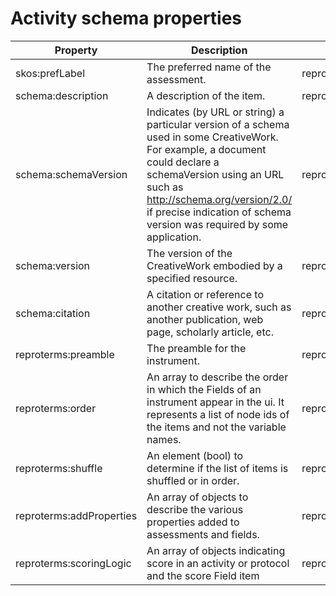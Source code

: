 # Activity schema properties
|        Property        |                                                                                                                                Description                                                                                                                                 |       Domain       |                Range                 |
|------------------------|----------------------------------------------------------------------------------------------------------------------------------------------------------------------------------------------------------------------------------------------------------------------------|--------------------|--------------------------------------|
|skos:prefLabel          |The preferred name of the assessment.                                                                                                                                                                                                                                       |reproschema:Activity|schema:Text                           |
|schema:description      |A description of the item.                                                                                                                                                                                                                                                  |reproschema:Activity|schema:Text                           |
|schema:schemaVersion    |Indicates (by URL or string) a particular version of a schema used in some CreativeWork. For example, a document could declare a schemaVersion using an URL such as http://schema.org/version/2.0/ if precise indication of schema version was required by some application.|reproschema:Activity|['schema:Text', 'schema:URL']         |
|schema:version          |The version of the CreativeWork embodied by a specified resource.                                                                                                                                                                                                           |reproschema:Activity|['schema:Text', 'schema:Number']      |
|schema:citation         |A citation or reference to another creative work, such as another publication, web page, scholarly article, etc.                                                                                                                                                            |reproschema:Activity|['schema:Text', 'schema:CreativeWork']|
|reproterms:preamble     |The preamble for the instrument.                                                                                                                                                                                                                                            |reproschema:Activity|schema:Text                           |
|reproterms:order        |An array to describe the order in which the Fields of an instrument appear in the ui. It represents a list of node ids of the items and not the variable names.                                                                                                             |reproschema:Activity|schema:URL                            |
|reproterms:shuffle      |An element (bool) to determine if the list of items is shuffled or in order.                                                                                                                                                                                                |reproschema:Activity|schema:boolean                        |
|reproterms:addProperties|An array of objects to describe the various properties added to assessments and fields.                                                                                                                                                                                     |reproschema:Activity|reproschema:AddProperties             |
|reproterms:scoringLogic |An array of objects indicating score in an activity or protocol and the score Field item                                                                                                                                                                                    |reproschema:Activity|reproschema:ScoringLogic              |
